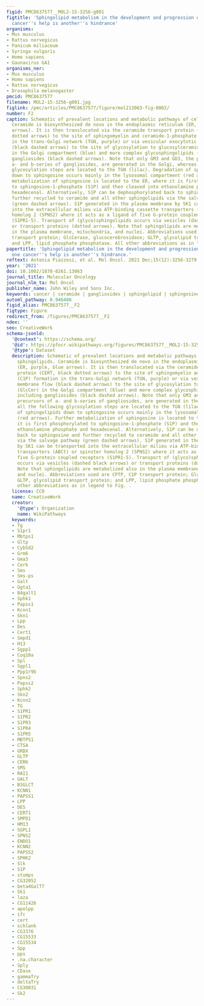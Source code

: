 ```yaml
---
figid: PMC8637577__MOL2-15-3256-g001
figtitle: 'Sphingolipid metabolism in the development and progression of cancer: one
  cancer''s help is another''s hindrance'
organisms:
- Mus musculus
- Rattus norvegicus
- Panicum miliaceum
- Syringa vulgaris
- Homo sapiens
- Gaunavirus GA1
organisms_ner:
- Mus musculus
- Homo sapiens
- Rattus norvegicus
- Drosophila melanogaster
pmcid: PMC8637577
filename: MOL2-15-3256-g001.jpg
figlink: /pmc/articles/PMC8637577/figure/mol213063-fig-0002/
number: F2
caption: Schematic of prevalent locations and metabolic pathways of cellular sphingolipids.
  Ceramide is biosynthesized de novo in the endoplasmic reticulum (ER, purple, blue
  arrows). It is then translocated via the ceramide transport protein (CERT, black
  dotted arrows) to the site of sphingomyelin and ceramide‐1‐phosphate (C1P) formation
  in the trans‐Golgi network (TGN, purple) or via vesicular exocytotic membrane flow
  (black dashed arrows) to the site of glycosylation to glucosylceramide (GlcCer)
  in the Golgi compartment (blue) and more complex glycosphingolipids (GSL), including
  gangliosides (black dashed arrows). Note that only GM3 and GD3, the precursors of
  a‐ and b‐series of gangliosides, are generated in the Golgi, whereas all the following
  glycosylation steps are located to the TGN (lilac). Degradation of sphingolipids
  down to sphingosine occurs mainly in the lysosomal compartment (red arrows). Further
  metabolization of sphingosine is located to the ER, where it is first phosphorylated
  to sphingosine‐1‐phosphate (S1P) and then cleaved into ethanolamine phosphate and
  hexadecenal. Alternatively, S1P can be dephosphorylated back to sphingosine and
  further recycled to ceramide and all other sphingolipids via the salvage pathway
  (green dashed arrows). S1P generated in the plasma membrane by SK1 can be transported
  into the extracellular milieu via ATP‐binding cassette transporters (ABCt) or spinster
  homolog 2 (SPNS2) where it acts as a ligand of five G‐protein coupled receptors
  (S1PR1‐5). Transport of (glyco)sphingolipids occurs via vesicles (dashed black arrows)
  or transport proteins (dotted arrows). Note that sphingolipids are metabolized also
  in the plasma membrane, mitochondria, and nuclei. Abbreviations used are CPTP, C1P
  transport protein; GlcCerase, glucocerebrosidase; GLTP, glycolipid transport protein;
  and LPP, lipid phosphate phosphatase. All other abbreviations as in legend to Fig. .
papertitle: 'Sphingolipid metabolism in the development and progression of cancer:
  one cancer''s help is another''s hindrance.'
reftext: Antonia Piazzesi, et al. Mol Oncol. 2021 Dec;15(12):3256-3279.
year: '2021'
doi: 10.1002/1878-0261.13063
journal_title: Molecular Oncology
journal_nlm_ta: Mol Oncol
publisher_name: John Wiley and Sons Inc.
keywords: cancer | ceramide | gangliosides | sphingolipid | sphingosine kinase | sphingosine‐1‐phosphate
automl_pathway: 0.946486
figid_alias: PMC8637577__F2
figtype: Figure
redirect_from: /figures/PMC8637577__F2
ndex: ''
seo: CreativeWork
schema-jsonld:
  '@context': https://schema.org/
  '@id': https://pfocr.wikipathways.org/figures/PMC8637577__MOL2-15-3256-g001.html
  '@type': Dataset
  description: Schematic of prevalent locations and metabolic pathways of cellular
    sphingolipids. Ceramide is biosynthesized de novo in the endoplasmic reticulum
    (ER, purple, blue arrows). It is then translocated via the ceramide transport
    protein (CERT, black dotted arrows) to the site of sphingomyelin and ceramide‐1‐phosphate
    (C1P) formation in the trans‐Golgi network (TGN, purple) or via vesicular exocytotic
    membrane flow (black dashed arrows) to the site of glycosylation to glucosylceramide
    (GlcCer) in the Golgi compartment (blue) and more complex glycosphingolipids (GSL),
    including gangliosides (black dashed arrows). Note that only GM3 and GD3, the
    precursors of a‐ and b‐series of gangliosides, are generated in the Golgi, whereas
    all the following glycosylation steps are located to the TGN (lilac). Degradation
    of sphingolipids down to sphingosine occurs mainly in the lysosomal compartment
    (red arrows). Further metabolization of sphingosine is located to the ER, where
    it is first phosphorylated to sphingosine‐1‐phosphate (S1P) and then cleaved into
    ethanolamine phosphate and hexadecenal. Alternatively, S1P can be dephosphorylated
    back to sphingosine and further recycled to ceramide and all other sphingolipids
    via the salvage pathway (green dashed arrows). S1P generated in the plasma membrane
    by SK1 can be transported into the extracellular milieu via ATP‐binding cassette
    transporters (ABCt) or spinster homolog 2 (SPNS2) where it acts as a ligand of
    five G‐protein coupled receptors (S1PR1‐5). Transport of (glyco)sphingolipids
    occurs via vesicles (dashed black arrows) or transport proteins (dotted arrows).
    Note that sphingolipids are metabolized also in the plasma membrane, mitochondria,
    and nuclei. Abbreviations used are CPTP, C1P transport protein; GlcCerase, glucocerebrosidase;
    GLTP, glycolipid transport protein; and LPP, lipid phosphate phosphatase. All
    other abbreviations as in legend to Fig. .
  license: CC0
  name: CreativeWork
  creator:
    '@type': Organization
    name: WikiPathways
  keywords:
  - Tg
  - S1pr1
  - Mbtps1
  - Gltp
  - Cyb5d2
  - Grm6
  - Gma3
  - Cerk
  - Sms
  - Sms-ps
  - Galt
  - Ggta1
  - B4galt1
  - Sphk1
  - Papss1
  - Kcnn1
  - Skn1
  - Lpp
  - Des
  - Cert1
  - Smpd1
  - H13
  - Sgpp1
  - Coq10a
  - Spl
  - Sgpl1
  - Ppp1r9b
  - Spns2
  - Papss2
  - Sphk2
  - Skn2
  - Kcnn2
  - TG
  - S1PR1
  - S1PR2
  - S1PR3
  - S1PR4
  - S1PR5
  - MBTPS1
  - CTSA
  - GRDX
  - GLTP
  - CERK
  - SMS
  - RAI1
  - GALT
  - B3GLCT
  - KCNN1
  - PAPSS1
  - LPP
  - DES
  - CERT1
  - SMPD1
  - HM13
  - SGPL1
  - SPNS2
  - ENDO1
  - KCNN2
  - PAPSS2
  - SPHK2
  - Slk
  - S1P
  - stumps
  - CG32052
  - beta4GalT7
  - Sk1
  - laza
  - CG11426
  - apolpp
  - ifc
  - cert
  - schlank
  - CG3376
  - CG15533
  - CG15534
  - Spp
  - pps
  - .na.character
  - Sply
  - CDase
  - gammaTry
  - deltaTry
  - CG30031
  - Sk2
---
```

